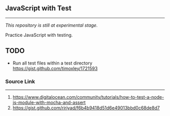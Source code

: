 ## JavaScript with Test
---

_This repository is still at experimental stage._

Practice JavaScript with testing.

## TODO


- Run all test files within a test directory
https://gist.github.com/timoxley/1721593

### Source Link
---
1. https://www.digitalocean.com/community/tutorials/how-to-test-a-node-js-module-with-mocha-and-assert
2. https://gist.github.com/ririyad/f6b4b9418d51d6e49013bbd0c68de8d7

